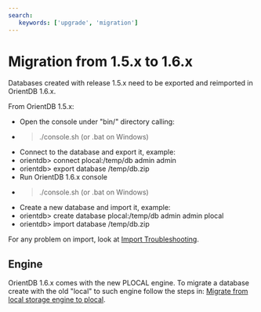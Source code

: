 ```yaml
---
search:
   keywords: ['upgrade', 'migration']
---
```


# Migration from 1.5.x to 1.6.x

Databases created with release 1.5.x need to be exported and reimported in OrientDB 1.6.x.

From OrientDB 1.5.x:
- Open the console under "bin/" directory calling:
 - > ./console.sh (or .bat on Windows)
- Connect to the database and export it, example:
 - orientdb> connect plocal:/temp/db admin admin
 - orientdb> export database /temp/db.zip
- Run OrientDB 1.6.x console
 - > ./console.sh (or .bat on Windows)
- Create a new database and import it, example:
 - orientdb> create database plocal:/temp/db admin admin plocal
 - orientdb> import database /temp/db.zip

For any problem on import, look at [Import Troubleshooting](../console/Console-Command-Import.md#troubleshooting).

## Engine

OrientDB 1.6.x comes with the new PLOCAL engine. To migrate a database create with the old "local" to such engine follow the steps in: [Migrate from local storage engine to plocal](../Upgrade.md#migrate-from-local-storage-engine-to-plocal).
